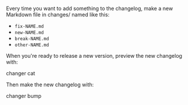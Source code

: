 Every time you want to add something to the changelog, make a new Markdown
file in changes/ named like this:

  - `fix-NAME.md`
  - `new-NAME.md`
  - `break-NAME.md`
  - `other-NAME.md`

When you're ready to release a new version, preview the new changelog with:

  changer cat

Then make the new changelog with:

  changer bump

